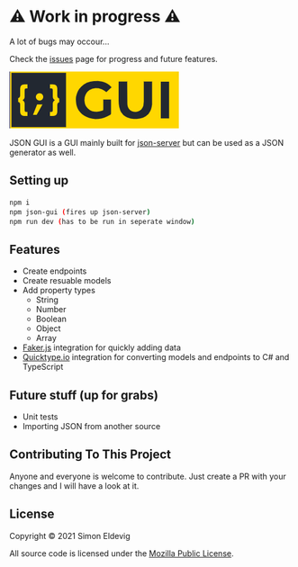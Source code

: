 # :warning: Work in progress :warning:

A lot of bugs may occour... 

Check the [issues](https://github.com/simoneldevig/json-gui/issues) page for progress and future features.

<img src="/public/logo.png" alt="Logo" />

JSON GUI is a GUI mainly built for [json-server](https://github.com/typicode/json-server) but can be used as a JSON generator as well.

## Setting up
``` bash
npm i
npm json-gui (fires up json-server)
npm run dev (has to be run in seperate window)
```

## Features
- Create endpoints
- Create resuable models
- Add property types
  - String
  - Number
  - Boolean
  - Object
  - Array
- [Faker.js](https://github.com/marak/Faker.js/) integration for quickly adding data
- [Quicktype.io](https://quicktype.io/) integration for converting models and endpoints to C# and TypeScript

## Future stuff (up for grabs)
- Unit tests
- Importing JSON from another source

## Contributing To This Project
Anyone and everyone is welcome to contribute. Just create a PR with your changes and I will have a look at it.

## License
Copyright © 2021 Simon Eldevig

All source code is licensed under the [Mozilla Public License](LICENSE).

